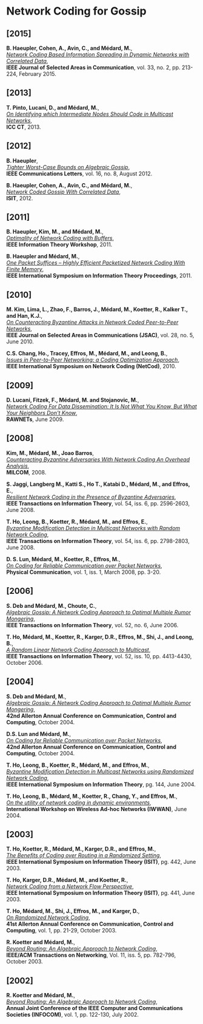 # Network Coding for Gossip

## [2015]

**B. Haeupler, Cohen, A., Avin, C., and Médard, M.**,  
*[Network Coding Based Information Spreading in Dynamic Networks with Correlated Data](https://dspace.mit.edu/bitstream/handle/1721.1/100956/Medard_Network%20coding.pdf;sequence=1)*,  
**IEEE Journal of Selected Areas in Communication**, vol. 33, no. 2, pp. 213-224, February 2015.

## [2013]

**T. Pinto, Lucani, D., and Médard, M.**,  
*[On Identifying which Intermediate Nodes Should Code in Multicast Networks](https://www.researchgate.net/publication/261238747_On_identifying_which_intermediate_nodes_should_code_in_multicast_networks)*,  
**ICC CT**, 2013.

## [2012]

**B. Haeupler**,  
*[Tighter Worst-Case Bounds on Algebraic Gossip](https://drive.google.com/file/d/1ISM999-AojessxZlZRHNRvASC5VfCeaY/view?usp=drive_link)*,  
**IEEE Communications Letters**, vol. 16, no. 8, August 2012.

**B. Haeupler, Cohen, A., Avin, C., and Médard, M.**,  
*[Network Coded Gossip With Correlated Data](https://dspace.mit.edu/bitstream/handle/1721.1/90416/Medard_Network%20coded.pdf?sequence=1&isAllowed=y)*,  
**ISIT**, 2012.

## [2011]

**B. Haeupler, Kim, M., and Médard, M.**,  
*[Optimality of Network Coding with Buffers](https://drive.google.com/file/d/1HZtf8N3hMEsDaVnpnQJ0m5jzLQ-41PPp/view?usp=drive_link)*,  
**IEEE Information Theory Workshop**, 2011.

**B. Haeupler and Médard, M.**,  
*[One Packet Suffices – Highly Efficient Packetized Network Coding With Finite Memory](https://drive.google.com/file/d/1NPxMkFYBAFgyp9NFfyobpCemPscvBaw7/view?usp=drive_link)*,  
**IEEE International Symposium on Information Theory Proceedings**, 2011.

## [2010]

**M. Kim, Lima, L., Zhao, F., Barros, J., Médard, M., Koetter, R., Kalker T., and Han, K.J.**,  
*[On Counteracting Byzantine Attacks in Network Coded Peer-to-Peer Networks](https://drive.google.com/file/d/1YOoY8tL16ELtCbS7dKGpR0gLgOE4WFbQ/view?usp=drive_link)*,  
**IEEE Journal on Selected Areas in Communications (JSAC)**, vol. 28, no. 5, June 2010.

**C.S. Chang, Ho., Tracey, Effros, M., Médard, M., and Leong, B.**,  
*[Issues in Peer-to-Peer Networking: a Coding Optimization Approach](https://drive.google.com/file/d/1X-zWduc8gBhpYx1wl_f3RTPjTZ35JRGR/view?usp=drive_link)*,  
**IEEE International Symposium on Network Coding (NetCod)**, 2010.

## [2009]

**D. Lucani, Fitzek, F., Médard, M. and Stojanovic, M.**,  
*[Network Coding For Data Dissemination: It Is Not What You Know, But What Your Neighbors Don't Know](https://www.academia.edu/87019587/Network_coding_for_data_dissemination_it_is_not_what_you_know_but_what_your_neighbors_dont_know?uc-sb-sw=72334148)*,  
**RAWNETs**, June 2009.

## [2008]

**Kim, M., Médard, M., Joao Barros**,  
*[Counteracting Byzantine Adversaries With Network Coding An Overhead Analysis](https://drive.google.com/file/d/19E8TpE_kpquWOE8082UqJlaUWph5Jb1E/view?usp=drive_link)*,  
**MILCOM**, 2008.

**S. Jaggi, Langberg M., Katti S., Ho T., Katabi D., Médard, M., and Effros, E.**,  
*[Resilient Network Coding in the Presence of Byzantine Adversaries](https://www.mit.edu/~medard/mpapers/ResilientNetwork.pdf)*,  
**IEEE Transactions on Information Theory**, vol. 54, iss. 6, pp. 2596-2603, June 2008.

**T. Ho, Leong, B., Koetter, R., Médard, M., and Effros, E.**,  
*[Byzantine Modification Detection in Multicast Networks with Random Network Coding](https://citeseerx.ist.psu.edu/document?repid=rep1&type=pdf&doi=42fb46ca72c22cc0c496b946a2a7baffbe6ae9a6)*,  
**IEEE Transactions on Information Theory**, vol. 54, iss. 6, pp. 2798-2803, June 2008.

**D. S. Lun, Médard, M., Koetter, R., Effros, M.**,  
*[On Coding for Reliable Communication over Packet Networks](https://arxiv.org/pdf/cs/0510070)*,  
**Physical Communication**, vol. 1, iss. 1, March 2008, pp. 3-20.

## [2006]

**S. Deb and Médard, M., Choute, C.**,  
*[Algebraic Gossip: A Network Coding Approach to Optimal Multiple Rumor Mongering](https://drive.google.com/file/d/1hDXEXiNOo3RevUXTHmdL_fdTC9m4NLaX/view?usp=sharing)*,  
**IEEE Transactions on Information Theory**, vol. 52, no. 6, June 2006.

**T. Ho, Médard, M., Koetter, R., Karger, D.R., Effros, M., Shi, J., and Leong, B.**,  
*[A Random Linear Network Coding Approach to Multicast](https://citeseerx.ist.psu.edu/document?repid=rep1&type=pdf&doi=cfc4a38958fcc6116a9a7a7b57b737df4884251d)*,  
**IEEE Transactions on Information Theory**, vol. 52, iss. 10, pp. 4413-4430, October 2006.

## [2004]

**S. Deb and Médard, M.**,  
*[Algebraic Gossip: A Network Coding Approach to Optimal Multiple Rumor Mongering](https://web.mit.edu/medard/www/allertonf.pdf)*,  
**42nd Allerton Annual Conference on Communication, Control and Computing**, October 2004.

**D.S. Lun and Médard, M.**,  
*[On Coding for Reliable Communication over Packet Networks](https://sites.rutgers.edu/desmond-lun/wp-content/uploads/sites/884/2022/09/allerton2004.pdf)*,  
**42nd Allerton Annual Conference on Communication, Control and Computing**, October 2004.

**T. Ho, Leong, B., Koetter, R., Médard, M., and Effros, M.**,  
*[Byzantine Modification Detection in Multicast Networks using Randomized Network Coding](https://web.mit.edu/medard/www/mpapers/ByzantineModificationDetection.pdf)*,  
**IEEE International Symposium on Information Theory**, pg. 144, June 2004.

**T. Ho, Leong, B., Médard, M., Koetter, R., Chang, Y., and Effros, M.**,  
*[On the utility of network coding in dynamic environments](https://citeseerx.ist.psu.edu/document?repid=rep1&type=pdf&doi=ef163fb2c20cad08a08e270af2192b81569c5f4d)*,  
**International Workshop on Wireless Ad-hoc Networks (IWWAN)**, June 2004.

## [2003]

**T. Ho, Koetter, R., Médard, M., Karger, D.R., and Effros, M.**,  
*[The Benefits of Coding over Routing in a Randomized Setting](https://citeseerx.ist.psu.edu/document?repid=rep1&type=pdf&doi=93a78ed1ebb48aa6523808e16341aa2801860867)*,  
**IEEE International Symposium on Information Theory (ISIT)**, pg. 442, June 2003.

**T. Ho, Karger, D.R., Médard, M., and Koetter, R.**,  
*[Network Coding from a Network Flow Perspective](https://citeseerx.ist.psu.edu/document?repid=rep1&type=pdf&doi=a918c12dc6300e90aa60cf31cfac3b4c3d61af5f)*,  
**IEEE International Symposium on Information Theory (ISIT)**, pg. 441, June 2003.

**T. Ho, Médard, M., Shi, J., Effros, M., and Karger, D.**,  
*[On Randomized Network Coding](https://web.mit.edu/medard/www/allerton3.pdf)*,  
**41st Allerton Annual Conference on Communication, Control and Computing**, vol. 1, pp. 21-29, October 2003.

**R. Koetter and Médard, M.**,  
*[Beyond Routing: An Algebraic Approach to Network Coding](https://www.mit.edu/~medard/01019253.pdf)*,  
**IEEE/ACM Transactions on Networking**, Vol. 11, iss. 5, pp. 782-796, October 2003.

## [2002]

**R. Koetter and Médard, M.**,  
*[Beyond Routing: An Algebraic Approach to Network Coding](https://www.mit.edu/~medard/01019253.pdf)*,  
**Annual Joint Conference of the IEEE Computer and Communications Societies (INFOCOM)**, vol. 1, pp. 122-130, July 2002.
